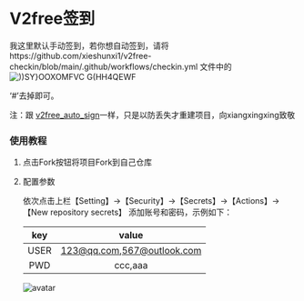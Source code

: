 # V2free签到

我这里默认手动签到，若你想自动签到，请将https://github.com/xieshunxi1/v2free-checkin/blob/main/.github/workflows/checkin.yml 文件中的
![))SY}OOXOMFVC G(HH4QEWF](https://user-images.githubusercontent.com/111758647/216740934-da225058-168b-4333-b9e4-1f21f782ecc4.png)

‘#’去掉即可。

注：跟 [v2free_auto_sign](https://github.com/xiangxingxing/v2free_auto_sign)一样，只是以防丢失才重建项目，向xiangxingxing致敬

### 使用教程

1. 点击Fork按钮将项目Fork到自己仓库

2. 配置参数

    依次点击上栏【Setting】->【Security】->【Secrets】->【Actions】->【New repository secrets】 添加账号和密码，示例如下：

    |key |value                     |
    |:--:|:------------------------:|
    |USER|123@qq.com,567@outlook.com|
    |PWD |ccc,aaa                   |

    ![avatar](https://user-images.githubusercontent.com/62862189/204190337-a0bb90df-efe5-4eec-be94-cc2d06d27408.png)
